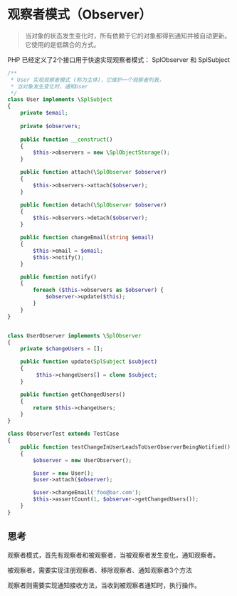 # 观察者模式（Observer）

> 当对象的状态发生变化时，所有依赖于它的对象都得到通知并被自动更新。它使用的是低耦合的方式。

PHP 已经定义了2个接口用于快速实现观察者模式： SplObserver 和 SplSubject

```php
/**
 * User 实现观察者模式 (称为主体)，它维护一个观察者列表，
 * 当对象发生变化时，通知User
 */
class User implements \SplSubject
{
    private $email;
    
    private $observers;
    
    public function __construct()
    {
        $this->observers = new \SplObjectStorage();
    }

    public function attach(\SplObserver $observer)
    {
        $this->observers->attach($observer);
    }

    public function detach(\SplObserver $observer)
    {
        $this->observers->detach($observer);
    }

    public function changeEmail(string $email)
    {
        $this->email = $email;
        $this->notify();
    }

    public function notify()
    {
        foreach ($this->observers as $observer) {
            $observer->update($this);
        }      
    }
}


class UserObserver implements \SplObserver
{
    private $changeUsers = [];

    public function update(SplSubject $subject)
    {
         $this->changeUsers[] = clone $subject;
    }

    public function getChangedUsers()
    {
        return $this->changeUsers;
    }
}

class ObserverTest extends TestCase
{
    public function testChangeInUserLeadsToUserObserverBeingNotified()
    {
        $observer = new UserObserver();

        $user = new User();
        $user->attach($observer);

        $user->changeEmail('foo@bar.com');
        $this->assertCount(1, $observer->getChangedUsers());
    }
}
``` 

## 思考

观察者模式，首先有观察者和被观察者，当被观察者发生变化，通知观察者。

被观察者，需要实现注册观察者、移除观察者、通知观察者3个方法

观察者则需要实现通知接收方法，当收到被观察者通知时，执行操作。
